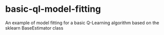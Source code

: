 # basic-ql-model-fitting
An example of model fitting for a basic Q-Learning algorithm based on the sklearn BaseEstimator class
